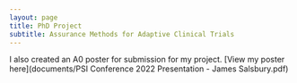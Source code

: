 ```yaml
---
layout: page
title: PhD Project
subtitle: Assurance Methods for Adaptive Clinical Trials
---
```



I also created an A0 poster for submission for my project. [View my poster here](documents/PSI Conference 2022 Presentation - James Salsbury.pdf)

